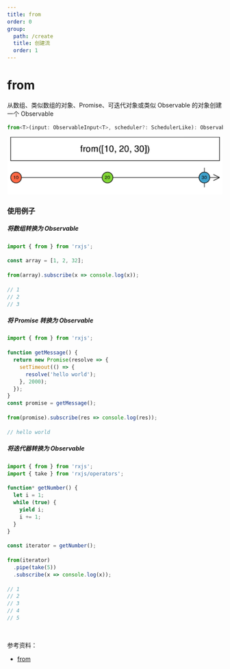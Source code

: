 ```yaml
---
title: from
order: 0
group:
  path: /create
  title: 创建流
  order: 1
---
```


# from

<Alert type="info">

从数组、类似数组的对象、Promise、可迭代对象或类似 Observable 的对象创建一个 Observable

</Alert>

```ts
from<T>(input: ObservableInput<T>, scheduler?: SchedulerLike): Observable<T>
```

![](./images/from.png)

### 使用例子

##### 将数组转换为 Observable

```ts
import { from } from 'rxjs';

const array = [1, 2, 32];

from(array).subscribe(x => console.log(x));

// 1
// 2
// 3
```

##### 将 Promise 转换为 Observable

```typescript
import { from } from 'rxjs';

function getMessage() {
  return new Promise(resolve => {
    setTimeout(() => {
      resolve('hello world');
    }, 2000);
  });
}
const promise = getMessage();

from(promise).subscribe(res => console.log(res));

// hello world
```

##### 将迭代器转换为 Observable

```ts
import { from } from 'rxjs';
import { take } from 'rxjs/operators';

function* getNumber() {
  let i = 1;
  while (true) {
    yield i;
    i += 1;
  }
}

const iterator = getNumber();

from(iterator)
  .pipe(take(5))
  .subscribe(x => console.log(x));

// 1
// 2
// 3
// 4
// 5
```

<br/>

参考资料：

- [from](https://rxjs.dev/api/index/function/from)
